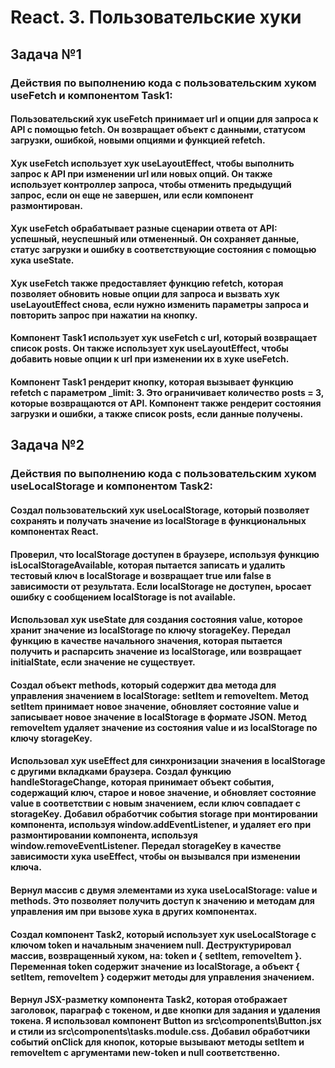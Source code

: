 # React. 3. Пользовательские хуки



## Задача №1
### Действия по выполнению кода с пользовательским хуком useFetch и компонентом Task1:

#### Пользовательский хук useFetch принимает url и опции для запроса к API с помощью fetch. Он возвращает объект с данными, статусом загрузки, ошибкой, новыми опциями и функцией refetch.

#### Хук useFetch использует хук useLayoutEffect, чтобы выполнить запрос к API при изменении url или новых опций. Он также использует контроллер запроса, чтобы отменить предыдущий запрос, если он еще не завершен, или если компонент размонтирован.

#### Хук useFetch обрабатывает разные сценарии ответа от API: успешный, неуспешный или отмененный. Он сохраняет данные, статус загрузки и ошибку в соответствующие состояния с помощью хука useState.

#### Хук useFetch также предоставляет функцию refetch, которая позволяет обновить новые опции для запроса и вызвать хук useLayoutEffect снова, если нужно изменить параметры запроса и повторить запрос при нажатии на кнопку.

#### Компонент Task1 использует хук useFetch с url, который возвращает список posts. Он также использует хук useLayoutEffect, чтобы добавить новые опции к url при изменении их в хуке useFetch.

#### Компонент Task1 рендерит кнопку, которая вызывает функцию refetch с параметром _limit: 3. Это ограничивает количество posts = 3, которые возвращаются от API. Компонент также рендерит состояния загрузки и ошибки, а также список posts, если данные получены.



## Задача №2
### Действия по выполнению кода с пользовательским хуком useLocalStorage и компонентом Task2:

####  Создал пользовательский хук useLocalStorage, который позволяет сохранять и получать значение из localStorage в функциональных компонентах React.

####  Проверил, что localStorage доступен в браузере, используя функцию isLocalStorageAvailable, которая пытается записать и удалить тестовый ключ в localStorage и возвращает true или false в зависимости от результата. Если localStorage не доступен, ьросает ошибку с сообщением localStorage is not available.

####  Использовал хук useState для создания состояния value, которое хранит значение из localStorage по ключу storageKey. Передал функцию в качестве начального значения, которая пытается получить и распарсить значение из localStorage, или возвращает initialState, если значение не существует.

####  Создал объект methods, который содержит два метода для управления значением в localStorage: setItem и removeItem. Метод setItem принимает новое значение, обновляет состояние value и записывает новое значение в localStorage в формате JSON. Метод removeItem удаляет значение из состояния value и из localStorage по ключу storageKey.

####  Использовал хук useEffect для синхронизации значения в localStorage с другими вкладками браузера. Создал функцию handleStorageChange, которая принимает объект события, содержащий ключ, старое и новое значение, и обновляет состояние value в соответствии с новым значением, если ключ совпадает с storageKey. Добавил обработчик события storage при монтировании компонента, используя window.addEventListener, и удаляет его при размонтировании компонента, используя window.removeEventListener. Передал storageKey в качестве зависимости хука useEffect, чтобы он вызывался при изменении ключа.

####  Вернул массив с двумя элементами из хука useLocalStorage: value и methods. Это позволяет получить доступ к значению и методам для управления им при вызове хука в других компонентах.

####  Создал компонент Task2, который использует хук useLocalStorage с ключом token и начальным значением null. Деструктурировал массив, возвращенный хуком, на: token и { setItem, removeItem }. Переменная token содержит значение из localStorage, а объект { setItem, removeItem } содержит методы для управления значением.

####  Вернул JSX-разметку компонента Task2, которая отображает заголовок, параграф с токеном, и две кнопки для задания и удаления токена. Я использовал компонент Button из src\components\Button.jsx и стили из src\components\tasks.module.css. Добавил обработчики событий onClick для кнопок, которые вызывают методы setItem и removeItem с аргументами new-token и null соответственно.
